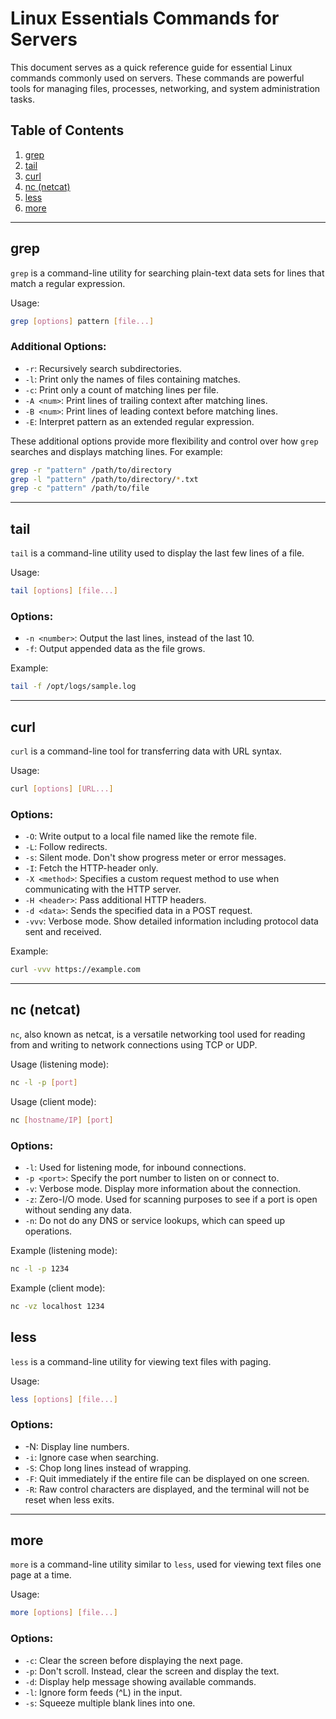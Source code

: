 # Linux Essentials Commands for Servers

This document serves as a quick reference guide for essential Linux commands commonly used on servers. These commands are powerful tools for managing files, processes, networking, and system administration tasks.

## Table of Contents

1. [grep](#grep)
2. [tail](#tail)
3. [curl](#curl)
4. [nc (netcat)](#nc-netcat)
5. [less](#less)
6. [more](#more)

---

## grep

`grep` is a command-line utility for searching plain-text data sets for lines that match a regular expression.

Usage:
```bash
grep [options] pattern [file...]
```
### Additional Options:
- `-r`: Recursively search subdirectories.
- `-l`: Print only the names of files containing matches.
- `-c`: Print only a count of matching lines per file.
- `-A <num>`: Print <num> lines of trailing context after matching lines.
- `-B <num>`: Print <num> lines of leading context before matching lines.
- `-E`: Interpret pattern as an extended regular expression.

These additional options provide more flexibility and control over how `grep` searches and displays matching lines. For example:

```bash
grep -r "pattern" /path/to/directory
grep -l "pattern" /path/to/directory/*.txt
grep -c "pattern" /path/to/file
```
---

## tail

`tail` is a command-line utility used to display the last few lines of a file.

Usage:
```bash
tail [options] [file...]
```
### Options:
- `-n <number>`: Output the last <number> lines, instead of the last 10.
- `-f`: Output appended data as the file grows.

Example:
```bash
tail -f /opt/logs/sample.log
```
---
## curl

`curl` is a command-line tool for transferring data with URL syntax.

Usage:
```bash
curl [options] [URL...]
```
### Options:
- `-O`: Write output to a local file named like the remote file.
- `-L`: Follow redirects.
- `-s`: Silent mode. Don't show progress meter or error messages.
- `-I`: Fetch the HTTP-header only.
- `-X <method>`: Specifies a custom request method to use when communicating with the HTTP server.
- `-H <header>`: Pass additional HTTP headers.
- `-d <data>`: Sends the specified data in a POST request.
- `-vvv`: Verbose mode. Show detailed information including protocol data sent and received.

Example:
```bash
curl -vvv https://example.com
```
---
## nc (netcat)

`nc`, also known as netcat, is a versatile networking tool used for reading from and writing to network connections using TCP or UDP.

Usage (listening mode):
```bash
nc -l -p [port]
```
Usage (client mode):
```bash
nc [hostname/IP] [port]
```

### Options:
- `-l`: Used for listening mode, for inbound connections.
- `-p <port>`: Specify the port number to listen on or connect to.
- `-v`: Verbose mode. Display more information about the connection.
- `-z`: Zero-I/O mode. Used for scanning purposes to see if a port is open without sending any data.
- `-n`: Do not do any DNS or service lookups, which can speed up operations.

Example (listening mode):
```bash
nc -l -p 1234
```
Example (client mode):
```bash
nc -vz localhost 1234
```

## less

`less` is a command-line utility for viewing text files with paging.

Usage:
```bash
less [options] [file...]
```
### Options:
- -N: Display line numbers.
- `-i`: Ignore case when searching.
- `-S`: Chop long lines instead of wrapping.
- `-F`: Quit immediately if the entire file can be displayed on one screen.
- `-R`: Raw control characters are displayed, and the terminal will not be reset when less exits.
---
## more

`more` is a command-line utility similar to `less`, used for viewing text files one page at a time.

Usage:
```bash
more [options] [file...]
```
### Options:
- `-c`: Clear the screen before displaying the next page.
- `-p`: Don't scroll. Instead, clear the screen and display the text.
- `-d`: Display help message showing available commands.
- `-l`: Ignore form feeds (^L) in the input.
- `-s`: Squeeze multiple blank lines into one.